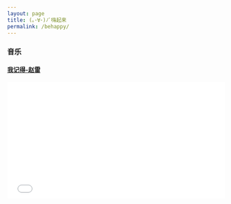 ```yaml
---
layout: page
title: (｡･∀･)ﾉﾞ嗨起来
permalink: /behappy/
---
```


### 音乐

#### [我记得-赵雷](https://www.bilibili.com/video/BV12P411V7AT/)

<div class="row"><div class="col-12 col-md-6"><iframe width="100%" height="270" src="//player.bilibili.com/player.html?aid=302685578&bvid=BV12P411V7AT&cid=821277839&p=1&high_quality=1&autoplay=false" scrolling="no" border="0" frameborder="no" framespacing="0" allowfullscreen="true"></iframe></div></div>